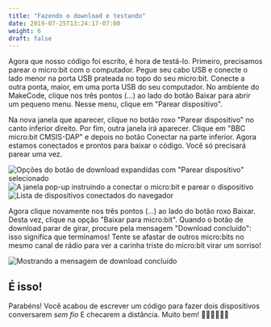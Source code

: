 ```yaml
---
title: "Fazendo o download e testando"
date: 2019-07-25T13:24:17-07:00
weight: 6
draft: false
---
```

Agora que nosso código foi escrito, é hora de testá-lo. Primeiro, precisamos parear o micro:bit com o computador. Pegue seu cabo USB e conecte o lado menor na porta USB prateada no topo do seu micro:bit. Conecte a outra ponta, maior, em uma porta USB do seu computador. No ambiente do MakeCode, clique nos três pontos (...) ao lado do botão Baixar para abrir um pequeno menu. Nesse menu, clique em "Parear dispositivo".

Na nova janela que aparecer, clique no botão roxo "Parear dispositivo" no canto inferior direito. Por fim, outra janela irá aparecer. Clique em "BBC micro:bit CMSIS-DAP" e depois no botão Conectar na parte inferior. Agora estamos conectados e prontos para baixar o código. Você só precisará parear uma vez.

![Opções do botão de download expandidas com "Parear dispositivo" selecionado](../img/pairDevice.png)
![A janela pop-up instruindo a conectar o micro:bit e parear o dispositivo](../img/pairModal.png)
![Lista de dispositivos conectados do navegador](../img/connectToDevice.png)

Agora clique novamente nos três pontos (...) ao lado do botão roxo Baixar. Desta vez, clique na opção "Baixar para micro:bit". Quando o botão de download parar de girar, procure pela mensagem "Download concluído": isso significa que terminamos! Tente se afastar de outros micro:bits no mesmo canal de rádio para ver a carinha triste do micro:bit virar um sorriso!

![Mostrando a mensagem de download concluído](../img/downloadComplete.png)

## É isso!
Parabéns! Você acabou de escrever um código para fazer dois dispositivos conversarem _sem fio_ E checarem a distância. Muito bem! 👏🏽👏🏽👏🏽
